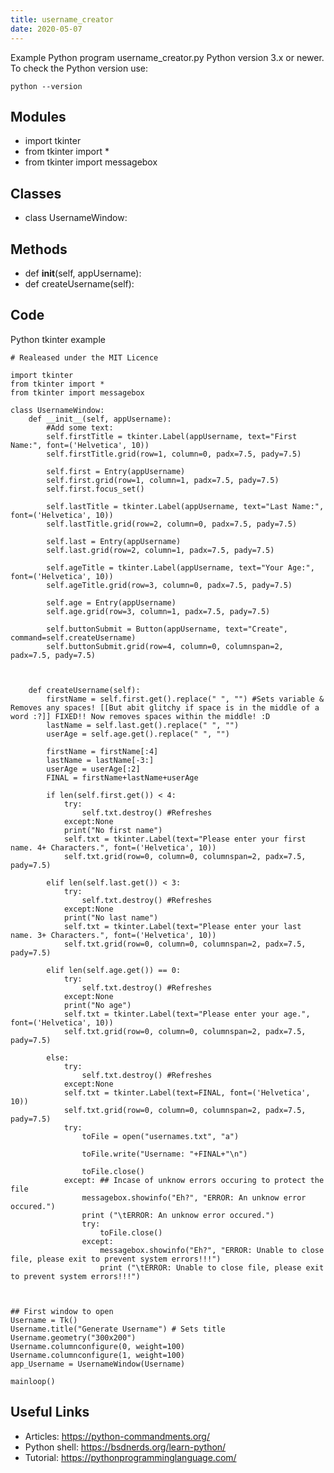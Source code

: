 ```yaml
---
title: username_creator
date: 2020-05-07
---
```

Example Python program username_creator.py
Python version 3.x or newer.
To check the Python version use:

    python --version

## Modules

* import tkinter
* from tkinter import *
* from tkinter import messagebox

## Classes

* class UsernameWindow:

## Methods

* def __init__(self, appUsername):
* def createUsername(self):

## Code

Python tkinter example

    # Realeased under the MIT Licence
    
    import tkinter
    from tkinter import *
    from tkinter import messagebox
    
    class UsernameWindow:
        def __init__(self, appUsername):
            #Add some text:
            self.firstTitle = tkinter.Label(appUsername, text="First Name:", font=('Helvetica', 10))
            self.firstTitle.grid(row=1, column=0, padx=7.5, pady=7.5)
            
            self.first = Entry(appUsername)
            self.first.grid(row=1, column=1, padx=7.5, pady=7.5)
            self.first.focus_set()
            
            self.lastTitle = tkinter.Label(appUsername, text="Last Name:", font=('Helvetica', 10))
            self.lastTitle.grid(row=2, column=0, padx=7.5, pady=7.5)
            
            self.last = Entry(appUsername)
            self.last.grid(row=2, column=1, padx=7.5, pady=7.5)
    
            self.ageTitle = tkinter.Label(appUsername, text="Your Age:", font=('Helvetica', 10))
            self.ageTitle.grid(row=3, column=0, padx=7.5, pady=7.5)
            
            self.age = Entry(appUsername)
            self.age.grid(row=3, column=1, padx=7.5, pady=7.5)
            
            self.buttonSubmit = Button(appUsername, text="Create", command=self.createUsername)
            self.buttonSubmit.grid(row=4, column=0, columnspan=2, padx=7.5, pady=7.5)
    
    
    
        def createUsername(self):
            firstName = self.first.get().replace(" ", "") #Sets variable & Removes any spaces! [[But abit glitchy if space is in the middle of a word :?]] FIXED!! Now removes spaces within the middle! :D
            lastName = self.last.get().replace(" ", "")
            userAge = self.age.get().replace(" ", "")
            
            firstName = firstName[:4]
            lastName = lastName[-3:]
            userAge = userAge[:2]
            FINAL = firstName+lastName+userAge
    
            if len(self.first.get()) < 4:
                try:
                    self.txt.destroy() #Refreshes
                except:None
                print("No first name")
                self.txt = tkinter.Label(text="Please enter your first name. 4+ Characters.", font=('Helvetica', 10))
                self.txt.grid(row=0, column=0, columnspan=2, padx=7.5, pady=7.5)
    
            elif len(self.last.get()) < 3:
                try:
                    self.txt.destroy() #Refreshes
                except:None
                print("No last name")
                self.txt = tkinter.Label(text="Please enter your last name. 3+ Characters.", font=('Helvetica', 10))
                self.txt.grid(row=0, column=0, columnspan=2, padx=7.5, pady=7.5)
    
            elif len(self.age.get()) == 0:
                try:
                    self.txt.destroy() #Refreshes
                except:None
                print("No age")
                self.txt = tkinter.Label(text="Please enter your age.", font=('Helvetica', 10))
                self.txt.grid(row=0, column=0, columnspan=2, padx=7.5, pady=7.5)
    
            else:
                try:
                    self.txt.destroy() #Refreshes
                except:None
                self.txt = tkinter.Label(text=FINAL, font=('Helvetica', 10))
                self.txt.grid(row=0, column=0, columnspan=2, padx=7.5, pady=7.5)
                try:        
                    toFile = open("usernames.txt", "a")
    
                    toFile.write("Username: "+FINAL+"\n")
    
                    toFile.close()
                except: ## Incase of unknow errors occuring to protect the file
                    messagebox.showinfo("Eh?", "ERROR: An unknow error occured.")
                    print ("\tERROR: An unknow error occured.")
                    try:
                        toFile.close()
                    except:
                        messagebox.showinfo("Eh?", "ERROR: Unable to close file, please exit to prevent system errors!!!")
                        print ("\tERROR: Unable to close file, please exit to prevent system errors!!!")
    
    
    
    ## First window to open
    Username = Tk()
    Username.title("Generate Username") # Sets title
    Username.geometry("300x200")
    Username.columnconfigure(0, weight=100)
    Username.columnconfigure(1, weight=100)
    app_Username = UsernameWindow(Username)
    
    mainloop()

## Useful Links

- Articles: https://python-commandments.org/
- Python shell: https://bsdnerds.org/learn-python/
- Tutorial: https://pythonprogramminglanguage.com/
